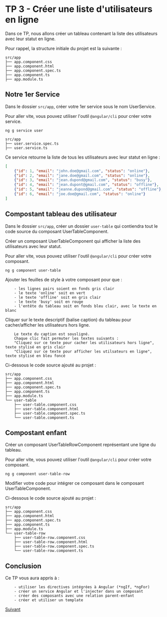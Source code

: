 # TP 3 - Créer une liste d'utilisateurs en ligne

Dans ce TP, nous allons créer un tableau contenant la liste des utilisateurs avec leur statut en ligne. 

Pour rappel, la structure initiale du projet est la suivante :

```
src/app
├── app.component.css
├── app.component.html
├── app.component.spec.ts
├── app.component.ts
├── app.module.ts
```

## Notre 1er Service 

Dans le dossier `src/app`, créer votre 1er service sous le nom UserService.

Pour aller vite, vous pouvez utiliser l'outil `@angular/cli` pour créer votre service.

`ng g service user`

```
src/app
├── user.service.spec.ts
├── user.service.ts
```

Ce service retourne la liste de tous les utilisateurs avec leur statut en ligne :
```json
[
    {"id": 1, "email": "john.doe@gmail.com", "status": "online"},
    {"id": 2, "email": "jane.doe@gmail.com", "status": "online"},
    {"id": 3, "email": "jean.dupond@gmail.com", "status": "busy"},
    {"id": 4, "email": "jean.dupont@gmail.com", "status": "offline"},
    {"id": 5, "email": "jeanne.dupond@gmail.com", "status": "offline"},
    {"id": 6, "email": "joe.doe@gmail.com", "status": "online"}
]
```

## Compostant tableau des utilisateur

Dans le dossier `src/app`, créer un dossier `user-table` qui contiendra tout le code source du composant UserTableComponent.

Créer un composant UserTableComponent qui afficher la liste des utilisateurs avec leur statut.

Pour aller vite, vous pouvez utiliser l'outil `@angular/cli` pour créer votre composant.

`ng g component user-table`

Ajouter les feuilles de style à votre composant pour que :
```
    - les lignes pairs soient en fonds gris clair
    - le texte 'online' soit en vert
    - le texte 'offline' soit en gris clair
    - le texte 'busy' soit en rouge
    - l'entête du tableau soit en fonds bleu clair, avec le texte en blanc
```

Cliquer sur le texte descriptif (balise caption) du tableau pour cacher/afficher les utilisateurs hors ligne.
```
    Le texte du caption est sousligné.
    Chaque clic fait permuter les textes suivants :  
    "Cliquez sur ce texte pour cacher les utilisateurs hors ligne", texte stylisé en gris clair
    "Cliquez sur ce texte pour afficher les utilsateurs en ligne", texte stylisé en bleu foncé
```

Ci-dessous le code source ajouté au projet :

```
src/app
├── app.component.css
├── app.component.html
├── app.component.spec.ts
├── app.component.ts
├── app.module.ts
└── user-table
    ├── user-table.component.css
    ├── user-table.component.html
    ├── user-table.component.spec.ts
    └── user-table.component.ts
```

## Compostant enfant

Créer un composant UserTableRowComponent représentant une ligne du tableau.

Pour aller vite, vous pouvez utiliser l'outil `@angular/cli` pour créer votre composant.

`ng g component user-table-row`

Modifier votre code pour intégrer ce composant dans le composant UserTableComponent.

Ci-dessous le code source ajouté au projet :

```
src/app
├── app.component.css
├── app.component.html
├── app.component.spec.ts
├── app.component.ts
├── app.module.ts
└── user-table-row
    ├── user-table-row.component.css
    ├── user-table-row.component.html
    ├── user-table-row.component.spec.ts
    └── user-table-row.component.ts
```

## Conclusion

Ce TP vous aura appris à :
```
    - utiliser les directives intégrées à Angular (*ngIf, *ngFor)
    - créer un service Angular et l'injecter dans un composant
    - créer des composants avec une relation parent-enfant
    - créer et utiliser un template
```

[Suivant](tp4-formulaire-route.md)

